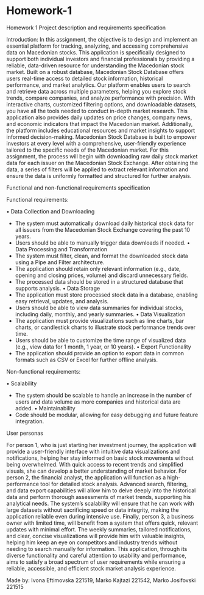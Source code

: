 # Homework-1
Homework 1
Project description and requirements specification

Introduction:
	In this assignment, the objective is to design and implement an essential platform for tracking, analyzing, and accessing comprehensive data on Macedonian stocks. This application is specifically designed to support both individual investors and financial professionals by providing a reliable, data-driven resource for understanding the Macedonian stock market. Built on a robust database, Macedonian Stock Database offers users real-time access to detailed stock information, historical performance, and market analytics. Our platform enables users to search and retrieve data across multiple parameters, helping you explore stock trends, compare companies, and analyze performance with precision. With interactive charts, customized filtering options, and downloadable datasets, you have all the tools needed to conduct in-depth market research. This application also provides daily updates on price changes, company news, and economic indicators that impact the Macedonian market. Additionally, the platform includes educational resources and market insights to support informed decision-making. Macedonian Stock Database is built to empower investors at every level with a comprehensive, user-friendly experience tailored to the specific needs of the Macedonian market.
For this assignment, the process will begin with downloading raw daily stock market data for each issuer on the Macedonian Stock Exchange. After obtaining the data, a series of filters will be applied to extract relevant information and ensure the data is uniformly formatted and structured for further analysis. 

Functional and non-functional requirements specification


Functional requirements:

• Data Collection and Downloading
-	The system must automatically download daily historical stock data for all issuers from the Macedonian Stock Exchange covering the past 10 years.
-	Users should be able to manually trigger data downloads if needed.
•	Data Processing and Transformation
-	The system must filter, clean, and format the downloaded stock data using a Pipe and Filter architecture.
-	The application should retain only relevant information (e.g., date, opening and closing prices, volume) and discard unnecessary fields.
-	The processed data should be stored in a structured database that supports analysis.
•	Data Storage
-	The application must store processed stock data in a database, enabling easy retrieval, updates, and analysis.
-	Users should be able to view data summaries for individual stocks, including daily, monthly, and yearly summaries.
•	Data Visualization
-	The application must provide visualizations such as line charts, bar charts, or candlestick charts to illustrate stock performance trends over time.
-	Users should be able to customize the time range of visualized data (e.g., view data for 1 month, 1 year, or 10 years).
•	Export Functionality
-	The application should provide an option to export data in common formats such as CSV or Excel for further offline analysis.

Non-functional requirements:


•	Scalability
-	The system should be scalable to handle an increase in the number of users and data volume as more companies and historical data are added.
•	Maintainability
-	Code should be modular, allowing for easy debugging and future feature integration.

User personas

 For person 1, who is just starting her investment journey, the application will provide a user-friendly interface with intuitive data visualizations and notifications, helping her stay informed on basic stock movements without being overwhelmed. With quick access to recent trends and simplified visuals, she can develop a better understanding of market behavior.
For person 2, the financial analyst, the application will function as a high-performance tool for detailed stock analysis. Advanced search, filtering, and data export capabilities will allow him to delve deeply into the historical data and perform thorough assessments of market trends, supporting his analytical needs. The system’s scalability will ensure that he can work with large datasets without sacrificing speed or data integrity, making the application reliable even during intensive use.
Finally, person 3, a business owner with limited time, will benefit from a system that offers quick, relevant updates with minimal effort. The weekly summaries, tailored notifications, and clear, concise visualizations will provide him with valuable insights, helping him keep an eye on competitors and industry trends without needing to search manually for information.
This application, through its diverse functionality and careful attention to usability and performance, aims to satisfy a broad spectrum of user requirements while ensuring a reliable, accessible, and efficient stock market analysis experience.


Made by: Ivona Eftimovska 221519,  Marko Kajtazi 221542, Marko Josifovski 221515
